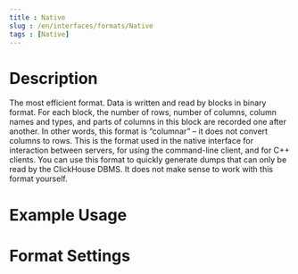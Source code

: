 ```yaml
---
title : Native
slug : /en/interfaces/formats/Native
tags : [Native]
---
```


# Description

The most efficient format. Data is written and read by blocks in binary format. For each block, the number of rows, number of columns, column names and types, and parts of columns in this block are recorded one after another. In other words, this format is “columnar” – it does not convert columns to rows. 
This is the format used in the native interface for interaction between servers, for using the command-line client, and for C++ clients.
You can use this format to quickly generate dumps that can only be read by the ClickHouse DBMS. It does not make sense to work with this format yourself.

# Example Usage

# Format Settings
